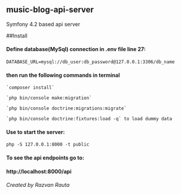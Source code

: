 ## music-blog-api-server
Symfony 4.2 based api server

##Install

#### Define database(MySql) connection in **.env** file line 27:

`DATABASE_URL=mysql://db_user:db_password@127.0.0.1:3306/db_name`

#### then run the following commands in terminal
````
`composer install`

`php bin/console make:migration`

`php bin/console doctrine:migrations:migrate`

`php bin/console doctrine:fixtures:load -q` to load dummy data

````

#### Use to start the server:

`php -S 127.0.0.1:8000 -t public`

#### To see the api endpoints go to:

#### http://localhost:8000/api


###### Created by Razvan Rauta
